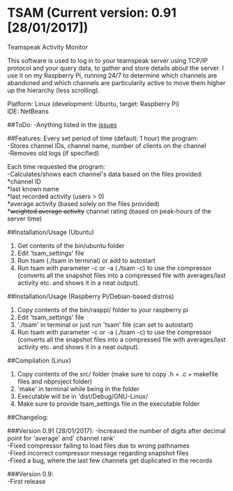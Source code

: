 # TSAM (Current version: 0.91 [28/01/2017])
Teamspeak Activity Monitor

This software is used to log in to your teamspeak server using TCP/IP protocol and your query data, to gather and store details about the server. I use it on my Raspberry Pi, running 24/7 to determine which channels are abandoned and which channels are particularily active to move them higher up the hierarchy (less scrolling).  
  
Platform: Linux (development: Ubuntu, target: Raspberry Pi)  
IDE: NetBeans  

##ToDo:
-Anything listed in the [issues](https://github.com/camile024/tsam/issues)
  
##Features:
Every set period of time (default: 1 hour) the program:  
-Stores channel IDs, channel name, number of clients on the channel  
-Removes old logs (if specified)  
  
Each time requested the program:  
-Calculates/shows each channel's data based on the files provided:  
*channel ID  
*last known name  
*last recorded activity (users > 0)  
*average activity (based solely on the files provided)  
*~~weighted average activity~~ channel rating (based on peak-hours of the server time)  

##Installation/Usage (Ubuntu)
1) Get contents of the bin/ubuntu folder  
2) Edit 'tsam_settings' file  
3) Run tsam (./tsam in terminal) or add to autostart  
4) Run tsam with parameter -c or -a (./tsam -c) to use the compressor (converts all the snapshot files into a compressed file with averages/last activity etc. and shows it in a neat output).  
  
##Installation/Usage (Raspberry Pi/Debian-based distros)
1) Copy contents of the bin/rasppi/ folder to your raspberry pi  
2) Edit 'tsam_settings' file  
3) './tsam' in terminal or just run 'tsam' file (can set to autostart)  
4) Run tsam with parameter -c or -a (./tsam -c) to use the compressor (converts all the snapshot files into a compressed file with averages/last activity etc. and shows it in a neat output).  
  
##Compilation (Linux)
1) Copy contents of the src/ folder (make sure to copy .h + .c + makefile files and nbproject folder)  
2) 'make' in terminal while being in the folder  
3) Executable will be in 'dist/Debug/GNU-Linux/  
4) Make sure to provide tsam_settings file in the executable folder

##Changelog:

###Version 0.91 (28/01/2017):
-Increased the number of digits after decimal point for 'average' and' channel rank'  
-Fixed compressor failing to load files due to wrong pathnames  
-Fixed incorrect compressor message regarding snapshot files  
-Fixed a bug, where the last few channels get duplicated in the records  
  
###Version 0.9:  
-First release  
